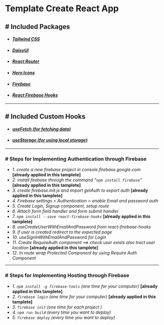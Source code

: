 # **Template Create React App**

## **# Included Packages**
* #### ***[Tailwind CSS](https://tailwindcss.com/docs/installation)***
* #### ***[DaisyUI](https://daisyui.com/docs/install/)***
* #### ***[React Router](https://reactrouter.com/docs/en/v6/getting-started/tutorial)***
* #### ***[Hero Icons](https://heroicons.com/)***
* #### ***[Firebase](https://console.firebase.google.com/)***
* #### ***[React Firebase Hooks](https://github.com/CSFrequency/react-firebase-hooks)***

***

## **# Included Custom Hooks**
* #### ***[useFetch (for fetching data)](https://github.com/Muhammad-Nafis-Abdullah/template-react-app/blob/master/src/hooks/useFetch.js)***
* #### ***[useStorage (for using local storage)](https://github.com/Muhammad-Nafis-Abdullah/template-react-app/blob/master/src/hooks/useStorage.js)***

***

### **# Steps for Implementing Authentication through Firebase**
* *1. create a new firebase project in console.firebase.google.com* **[already applied in this tamplete]**
* *2. install firebase through the command "`npm install firebase`"* **[already applied in this tamplete]**
* *3. create firebase.init.js and import getAuth to export auth* **[already applied in this tamplete]**
* *4. Firebase settings > Authentication > enable Email and password auth*
* *5. Create Login, Signup component, setup route*
* *6. Attach form field handler and form submit handler*
* *7. `npm install --save react-firebase-hooks`* **[already applied in this tamplete]**
* *8. useCreateUserWithEmailAndPassword from react-firebase-hooks*
* *9. if user is created redirect to the expected page*
* *10. useSignInWithEmailAndPassword for Login*
* *11. Create RequireAuth component ==> check user exists also tract user location* **[already applied in this tamplete]**
* *12. In route wrap Protected Component by using Require Auth Component*

***

### **# Steps for Implementing Hosting through Firebase**
* *1. `npm install -g firebase-tools` (one time for your computer)* **[already applied in this tamplete]**
* *2. `firebase login` (one time for your computer)* **[already applied in this tamplete]**
* *3. `firebase init` (one time for each project )*
* *4. `npm run build` (every time you want to deploy)*
* *5. `firebase deploy` (every time you want to deploy)*